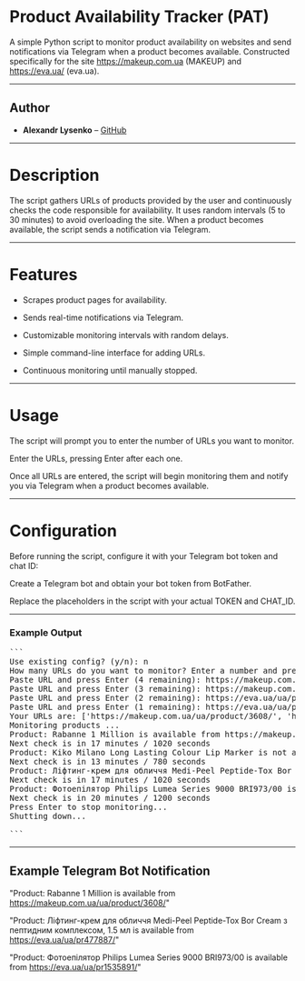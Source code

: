 # Product Availability Tracker (PAT)
A simple Python script to monitor product availability on websites and send notifications via Telegram when a product becomes available. Constructed specifically for the site https://makeup.com.ua (MAKEUP) and https://eva.ua/ (eva.ua).

---

## Author

- **Alexandr Lysenko** – [GitHub](https://github.com/Entire-Circus)

---

# Description
The script gathers URLs of products provided by the user and continuously checks the code responsible for availability. It uses random intervals (5 to 30 minutes) to avoid overloading the site. When a product becomes available, the script sends a notification via Telegram.

---

# Features

- Scrapes product pages for availability.

- Sends real-time notifications via Telegram.

- Customizable monitoring intervals with random delays.

- Simple command-line interface for adding URLs.

- Continuous monitoring until manually stopped.

---

# Usage

The script will prompt you to enter the number of URLs you want to monitor.

Enter the URLs, pressing Enter after each one.

Once all URLs are entered, the script will begin monitoring them and notify you via Telegram when a product becomes available.

---

# Configuration

Before running the script, configure it with your Telegram bot token and chat ID:

Create a Telegram bot and obtain your bot token from BotFather.

Replace the placeholders in the script with your actual TOKEN and CHAT_ID.

---

### Example Output
<pre>
```
Use existing config? (y/n): n
How many URLs do you want to monitor? Enter a number and press Enter: 4
Paste URL and press Enter (4 remaining): https://makeup.com.ua/ua/product/3608/
Paste URL and press Enter (3 remaining): https://makeup.com.ua/ua/product/488791/#/option/2000573/
Paste URL and press Enter (2 remaining): https://eva.ua/ua/pr477887/
Paste URL and press Enter (1 remaining): https://eva.ua/ua/pr1535891/
Your URLs are: ['https://makeup.com.ua/ua/product/3608/', 'https://makeup.com.ua/ua/product/488791/#/option/2000573/', 'https://eva.ua/ua/pr477887/', 'https://eva.ua/ua/pr1535891/']
Monitoring products ...
Product: Rabanne 1 Million is available from https://makeup.com.ua/ua/product/3608/
Next check is in 17 minutes / 1020 seconds
Product: Kiko Milano Long Lasting Colour Lip Marker is not available
Next check is in 13 minutes / 780 seconds
Product: Ліфтинг-крем для обличчя Medi-Peel Peptide-Tox Bor Cream з пептидним комплексом, 1.5 мл is available  from https://eva.ua/ua/pr477887/
Next check is in 17 minutes / 1020 seconds
Product: Фотоепілятор Philips Lumea Series 9000 BRI973/00 is available  from https://eva.ua/ua/pr1535891/
Next check is in 20 minutes / 1200 seconds
Press Enter to stop monitoring...
Shutting down...

``` </pre>

---

## Example Telegram Bot Notification

"Product: Rabanne 1 Million is available from https://makeup.com.ua/ua/product/3608/"

"Product: Ліфтинг-крем для обличчя Medi-Peel Peptide-Tox Bor Cream з пептидним комплексом, 1.5 мл is available  from https://eva.ua/ua/pr477887/"

"Product: Фотоепілятор Philips Lumea Series 9000 BRI973/00 is available  from https://eva.ua/ua/pr1535891/"
